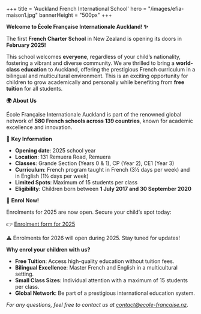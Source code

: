 +++
title = 'Auckland French International School'
hero = "/images/efia-maison1.jpg"
bannerHeight = "500px"
+++

**Welcome to École Française Internationale Auckland! ✨**

The first **French Charter School** in New Zealand is opening its doors in **February 2025!**

This school welcomes **everyone**, regardless of your child’s nationality, fostering a vibrant and diverse community. We are thrilled to bring a **world-class education** to Auckland, offering the prestigious French curriculum in a bilingual and multicultural environment.
This is an exciting opportunity for children to grow academically and personally while benefiting from **free tuition** for all students.

**🌍 About Us**

École Française Internationale Auckland is part of the renowned global network of **580 French schools across 139 countries**, known for academic excellence and innovation.

🔑 **Key Information**

- **Opening date**: 2025 school year
- **Location**: 131 Remuera Road, Remuera
- **Classes**: Grande Section (Years 0 & 1), CP (Year 2), CE1 (Year 3)
- **Curriculum**: French program taught in French (3½ days per week) and in English (1½ days per week)
- **Limited Spots**: Maximum of 15 students per class
- **Eligibility**: Children born between **1 July 2017 and 30 September 2020**

📢 **Enrol Now!**

Enrolments for 2025 are now open. Secure your child’s spot today:

👉 [Enrolment form for 2025](https://ecole-francaise.nz/efia_application_form.pdf)

⚠️ Enrolments for 2026 will open during 2025. Stay tuned for updates!

**Why enrol your children with us?**

- **Free Tuition**: Access high-quality education without tuition fees.
- **Bilingual Excellence**: Master French and English in a multicultural setting.
- **Small Class Sizes**: Individual attention with a maximum of 15 students per class.
- **Global Network**: Be part of a prestigious international education system.

_For any questions, feel free to contact us at contact@ecole-francaise.nz._
